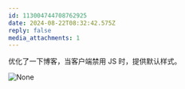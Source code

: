 ```yaml
---
id: 113004744708762925
date: 2024-08-22T08:32:42.575Z
reply: false
media_attachments: 1
---
```


优化了一下博客，当客户端禁用 JS 时，提供默认样式。

![None](https://files.e5n.cc/media_attachments/files/113/004/743/007/598/062/original/bab210c24f43be2d.png)
